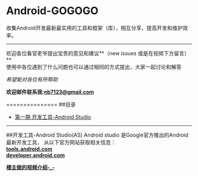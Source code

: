 # Android-GOGOGO
收集Android开发最新最实用的工具和框架（库），相互分享，提高开发和维护效率。

****
欢迎各位看官老爷提出宝贵的意见和建议**（new issues 或是在视频下方留言）**  
使用中各位遇到了什么问题也可以通过相同的方式提出，大家一起讨论和解答  

*希望能对各位有所帮助*

**欢迎邮件联系我:[nb7123@gmail.com](nb7123@gmail.com)**

===============
##<a name="index"/>目录
* [第一期 开发工具-Android Studio](#first)

***

##<a anme="first"/>开发工具-Android Studio(AS)
Android studio 是Google官方推出的Android最新开发工具，
从以下官方网站获取相关信息：  
**[tools.android.com](http://tools.android.com)**  
**[developer.android.com](http://developer.android.com/intl/zh-cn/index.html)**  

**[楼主做的视频介绍-_-]()**  

